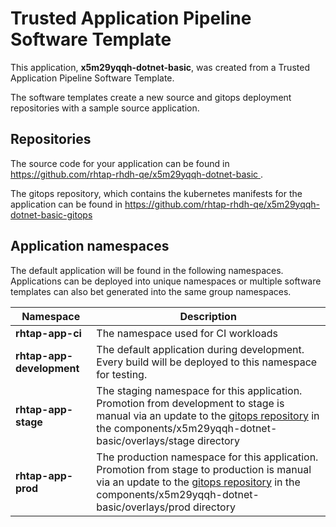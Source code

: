 # Trusted Application Pipeline Software Template

This application, **x5m29yqqh-dotnet-basic**, was created from a Trusted Application Pipeline Software Template.

The software templates create a new source and gitops deployment repositories with a sample source application. 

## Repositories

The source code for your application can be found in [https://github.com/rhtap-rhdh-qe/x5m29yqqh-dotnet-basic ](https://github.com/rhtap-rhdh-qe/x5m29yqqh-dotnet-basic ).
 
The gitops repository, which contains the kubernetes manifests for the application can be found in 
[https://github.com/rhtap-rhdh-qe/x5m29yqqh-dotnet-basic-gitops ](https://github.com/rhtap-rhdh-qe/x5m29yqqh-dotnet-basic-gitops ) 

## Application namespaces 

The default application will be found in the following namespaces. Applications can be deployed into unique namespaces or multiple software templates can also bet generated into the same group namespaces.  

|  Namespace   |  Description   |  
| -------- | -------- |
| **rhtap-app-ci** | The namespace used for CI workloads |
| **rhtap-app-development** | The default application during development. Every build will be deployed to this namespace for testing. |
| **rhtap-app-stage** | The staging namespace for this application. Promotion from development to stage is manual via an update to the [gitops repository](https://github.com/rhtap-rhdh-qe/x5m29yqqh-dotnet-basic-gitops ) in the components/x5m29yqqh-dotnet-basic/overlays/stage directory |
| **rhtap-app-prod** | The production namespace for this application. Promotion from stage to production is manual via an update to the [gitops repository](https://github.com/rhtap-rhdh-qe/x5m29yqqh-dotnet-basic-gitops ) in the components/x5m29yqqh-dotnet-basic/overlays/prod directory |